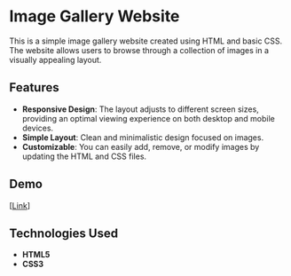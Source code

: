 # Image Gallery Website

This is a simple image gallery website created using HTML and basic CSS. The website allows users to browse through a collection of images in a visually appealing layout.

## Features

- **Responsive Design**: The layout adjusts to different screen sizes, providing an optimal viewing experience on both desktop and mobile devices.
- **Simple Layout**: Clean and minimalistic design focused on images.
- **Customizable**: You can easily add, remove, or modify images by updating the HTML and CSS files.

## Demo

[[Link](https://sabari0307.github.io/image-gallery/)]

## Technologies Used

- **HTML5**
- **CSS3**
